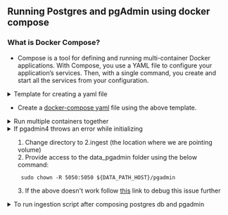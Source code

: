## Running Postgres and pgAdmin using docker compose

### What is Docker Compose?
* Compose is a tool for defining and running multi-container Docker applications. With Compose, you use a YAML file to configure your application’s services. Then, with a single command, you create and start all the services from your configuration.


<details>
<summary>Template for creating a yaml file</summary>

```shell
    version: "3.9"
    services:
    web:
        build: .
        ports:
        - "8000:5000"
        volumes:
        - .:/code
        environment:
        FLASK_DEBUG: "true"
    redis:
        image: "redis:alpine"
```
</details>

* Create a [docker-compose yaml](docker-compose.yaml) file using the above template. 

<details>
<summary> Run multiple containers together </summary>

1. Intiating docker-compose
    ```
    docker-compose up
    ```
2. Ending docker compose
   ```
    docker-compose down
   ```    
3. Running docker-compose in detach mode
   ```
   docker-compose up -d
   ```

</details>

<details><summary>If pgadmin4 throws an error while initializing<summary>

1. Change directory to 2.ingest (the location where we are pointing volume)
2. Provide access to the data_pgadmin folder using the below command:
   ```
    sudo chown -R 5050:5050 ${DATA_PATH_HOST}/pgadmin
   ```
3. If the above doesn't work follow [this](https://stackoverflow.com/questions/64781245/permission-denied-var-lib-pgadmin-sessions-in-docker) link to debug this issue further
</details>

<details><summary>To run ingestion script after composing postgres db and pgadmin</summary>

```shell
URL="https://github.com/DataTalksClub/nyc-tlc-data/releases/download/yellow/yellow_tripdata_2021-01.csv.gz"

docker run -it \
  --network={network_name (docker network ls)} \
  taxi_ingest_data:v001 \
    --user=root\
    --password=root\
    --host=pgdatabase\
    --port=5432\
    --database=ny_taxi\
    --table_name=yellow_taxi_trips\
    --url=${URL}
```

</details>